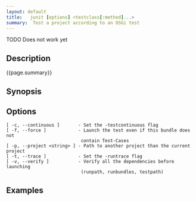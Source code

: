 ```yaml
---
layout: default
title:   junit [options] <testclass[:method]...>
summary:  Test a project according to an OSGi test
---
```


TODO Does not work yet

## Description

{{page.summary}}

## Synopsis

## Options

    [ -c, --continuous ]       - Set the -testcontinuous flag
    [ -f, --force ]            - Launch the test even if this bundle does not
                                contain Test-Cases
    [ -p, --project <string> ] - Path to another project than the current project
    [ -t, --trace ]            - Set the -runtrace flag
    [ -v, --verify ]           - Verify all the dependencies before launching
                                (runpath, runbundles, testpath)

## Examples



